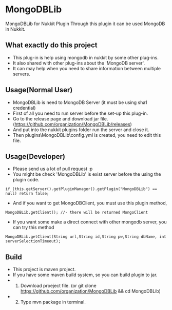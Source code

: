 # MongoDBLib
MongoDBLib for Nukkit Plugin
Through this plugin it can be used MongoDB in Nukkit.

## What exactly do this project
- This plug-in is help using mongodb in nukkit by some other plug-ins.
- It also shared with other plug-ins about the 'MongoDB server'.
- It can may help when you need to share information between multiple servers.

## Usage(Normal User)
- MongoDBLib is need to MongoDB Server (it must be using sha1 credential)
- First of all you need to run server before the set-up this plug-in.
- Go to the release page and download jar file. (https://github.com/organization/MongoDBLib/releases)
- And put into the nukkit plugins folder run the server and close it.
- Then plugins\MongoDBLib\config.yml is created, you need to edit this file.

## Usage(Developer)
- Please send us a lot of pull request :p
- You might be check 'MongoDBLib' is exist server before the using the plugin code.
```
if (this.getServer().getPluginManager().getPlugin("MongoDBLib") == null) return false;
```
- And if you want to get MongoDBClient, you must use this plugin method,
```
MongoDBLib.getClient(); //- there will be returned MongoClient
```
- If you want some make a direct connect with other mongodb server, you can try this method
```
MongoDBLib.getClient(String url,String id,String pw,String dbName, int serverSelectionTimeout);
```
## Build
- This project is maven project.
- If you have some maven build system, so you can build plugin to jar.
- 1. Download proeject file. (or git clone https://github.com/organization/MongoDBLib && cd MongoDBLib)
- 2. Type mvn package in terminal.
